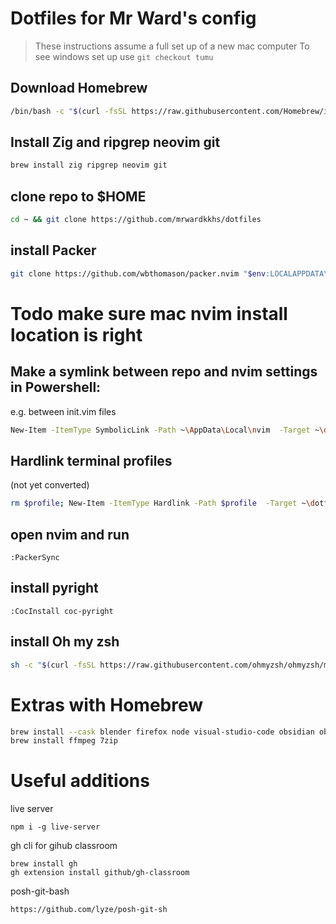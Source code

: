 # Dotfiles for Mr Ward's config

> These instructions assume a full set up of a new mac computer
> To see windows set up use `git checkout tumu`

## Download Homebrew
```bash
/bin/bash -c "$(curl -fsSL https://raw.githubusercontent.com/Homebrew/install/HEAD/install.sh)"
```

## Install Zig and ripgrep neovim git
```bash
brew install zig ripgrep neovim git
```

## clone repo to $HOME
```bash
cd ~ && git clone https://github.com/mrwardkkhs/dotfiles
```

## install Packer
```bash
git clone https://github.com/wbthomason/packer.nvim "$env:LOCALAPPDATA\nvim-data\site\pack\packer\start\packer.nvim"
```

# Todo make sure mac nvim install location is right
## Make a symlink between repo and nvim settings in Powershell:
e.g. between init.vim files
```bash
New-Item -ItemType SymbolicLink -Path ~\AppData\Local\nvim  -Target ~\dotfiles\nvim\
```

## Hardlink terminal profiles
(not yet converted)
```bash
rm $profile; New-Item -ItemType Hardlink -Path $profile  -Target ~\dotfiles\Microsoft.PowerShell_profile.ps1
```

## open nvim and run 
```vim
:PackerSync
```

## install pyright
```vim
:CocInstall coc-pyright
```

## install Oh my zsh
```bash
sh -c "$(curl -fsSL https://raw.githubusercontent.com/ohmyzsh/ohmyzsh/master/tools/install.sh)"
```

# Extras with Homebrew
```bash
brew install --cask blender firefox node visual-studio-code obsidian obs discord steam
brew install ffmpeg 7zip
```

# Useful additions
live server
```
npm i -g live-server
```

gh cli for gihub classroom
```
brew install gh
gh extension install github/gh-classroom
```

posh-git-bash
```
https://github.com/lyze/posh-git-sh
```
